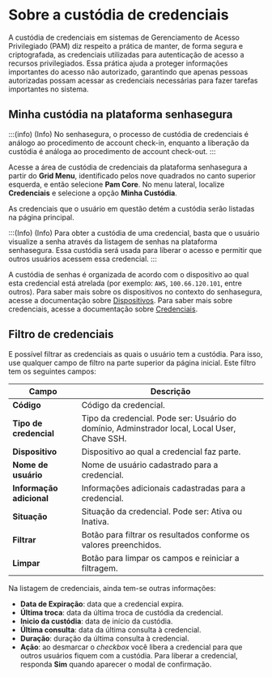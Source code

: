 # Sobre a custódia de credenciais

A custódia de credenciais em sistemas de Gerenciamento de Acesso Privilegiado (PAM) diz respeito a prática de manter, de forma segura e criptografada, as credenciais utilizadas para autenticação de acesso a recursos privilegiados. Essa prática ajuda a proteger informações importantes do acesso não autorizado, garantindo que apenas pessoas autorizadas possam acessar as credenciais necessárias para fazer tarefas importantes no sistema.

## Minha custódia na plataforma senhasegura

:::(info) (Info)
No senhasegura, o processo de custódia de credenciais é análogo ao procedimento de account check-in, enquanto a liberação da custódia é análoga ao procedimento de account check-out.
:::

Acesse a área de custódia de credenciais da plataforma senhasegura a partir do **Grid Menu**, identificado pelos nove quadrados no canto superior esquerda, e então selecione **Pam Core**. No menu lateral, localize **Credenciais** e selecione a opção **Minha Custódia**.

As credenciais que o usuário em questão detém a custódia serão listadas na página principal.

:::(Info) (Info)
Para obter a custódia de uma credencial, basta que o usuário visualize a senha através da listagem de senhas na plataforma senhasegura. Essa custódia será usada para liberar o acesso e permitir que outros usuários acessem essa credencial.
:::

A custódia de senhas é organizada de acordo com o dispositivo ao qual esta credencial está atrelada (por exemplo: `AWS`, `100.66.120.101`, entre outros). Para saber mais sobre os dispositivos no contexto do senhasegura, acesse a documentação sobre [Dispositivos](https://docs.senhasegura.io/v3-33/docs/pt/devices). Para saber mais sobre credenciais, acesse a documentação sobre [Credenciais](/v3-33/docs/pt/pam-credentials).

## Filtro de credenciais

E possível filtrar as credenciais as quais o usuário tem a custódia. Para isso, use qualquer campo de filtro na parte superior da página inicial. Este filtro tem os seguintes campos:

| Campo | Descrição |
| --- | --- |
| **Código** | Código da credencial. |
| **Tipo de credencial** | Tipo da credencial. Pode ser: Usuário do domínio, Adminstrador local, Local User, Chave SSH. |
| **Dispositivo** | Dispositivo ao qual a credencial faz parte. |
| **Nome de usuário** | Nome de usuário cadastrado para a credencial. |
| **Informação adicional** | Informações adicionais cadastradas para a credencial. |
| **Situação** | Situação da credencial. Pode ser: Ativa ou Inativa. |
| **Filtrar** | Botão para filtrar os resultados conforme os valores preenchidos. |
| **Limpar** | Botão para limpar os campos e reiniciar a filtragem. |

Na listagem de credenciais, ainda tem-se outras informações:

- **Data de Expiração**: data que a credencial expira.
- **Última troca**: data da última troca de custódia da credencial.
- **Inicio da custódia**: data de início da custódia.
- **Última consulta**: data da última consulta à credencial.
- **Duração**: duração da última consulta à credencial.
- **Ação**: ao desmarcar o *checkbox* você libera a credencial para que outros usuários fiquem com a custódia. Para liberar a credencial, responda **Sim** quando aparecer o modal de confirmação.